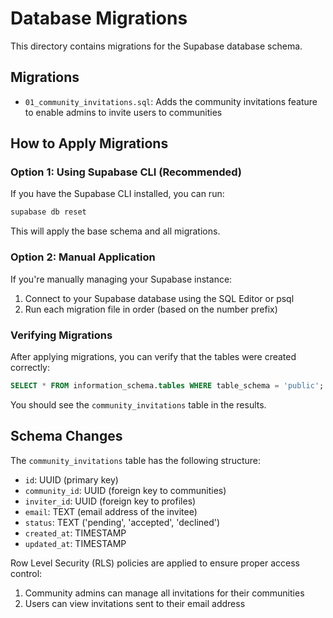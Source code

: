 # Database Migrations

This directory contains migrations for the Supabase database schema.

## Migrations

- `01_community_invitations.sql`: Adds the community invitations feature to enable admins to invite users to communities

## How to Apply Migrations

### Option 1: Using Supabase CLI (Recommended)

If you have the Supabase CLI installed, you can run:

```bash
supabase db reset
```

This will apply the base schema and all migrations.

### Option 2: Manual Application

If you're manually managing your Supabase instance:

1. Connect to your Supabase database using the SQL Editor or psql
2. Run each migration file in order (based on the number prefix)

### Verifying Migrations

After applying migrations, you can verify that the tables were created correctly:

```sql
SELECT * FROM information_schema.tables WHERE table_schema = 'public';
```

You should see the `community_invitations` table in the results.

## Schema Changes

The `community_invitations` table has the following structure:

- `id`: UUID (primary key)
- `community_id`: UUID (foreign key to communities)
- `inviter_id`: UUID (foreign key to profiles)
- `email`: TEXT (email address of the invitee)
- `status`: TEXT ('pending', 'accepted', 'declined')
- `created_at`: TIMESTAMP
- `updated_at`: TIMESTAMP

Row Level Security (RLS) policies are applied to ensure proper access control:

1. Community admins can manage all invitations for their communities
2. Users can view invitations sent to their email address
